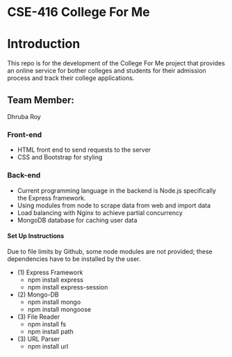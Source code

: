 # CSE-416 College For Me

# Introduction
This repo is for the development of the College For Me project that provides an online service for bother colleges and students for their admission process and track their college applications.

## Team Member:
Dhruba Roy

### Front-end
 * HTML front end to send requests to the server
 * CSS and Bootstrap for styling
 
 ### Back-end
 * Current programming language in the backend is Node.js specifically the Express framework.
 * Using modules from node to scrape data from web and import data
  * Load balancing with Nginx to achieve partial concurrency
  * MongoDB database for caching user data
  
#### Set Up Instructions
Due to file limits by Github, some node modules are not provided; these dependencies have to be installed by the user.
 * (1) Express Framework
      * npm install express
      * npm install express-session
 * (2) Mongo-DB
      * npm install mongo
      * npm install mongoose
 * (3) File Reader
      * npm install fs
      * npm install path
 * (3) URL Parser
      * npm install url
